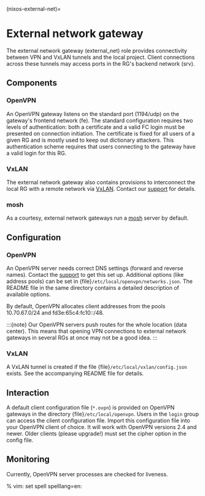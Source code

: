 (nixos-external-net)=

# External network gateway

The external network gateway (external_net) role provides connectivity between
VPN and VxLAN tunnels and the local project. Client connections across
these tunnels may access ports in the RG's backend network (srv).

## Components

### OpenVPN

An OpenVPN gateway listens on the standard port (1194/udp) on the gateway's
frontend network (fe). The standard configuration requires two levels of
authentication: both a certificate and a valid FC login must be presented on
connection initiation. The certificate is fixed for all users of a given RG and
is mostly used to keep out dictionary attackers. This authentication scheme
requires that users connecting to the gateway have a valid login for this RG.

### VxLAN

The external network gateway also contains provisions to interconnect the local
RG with a remote network via [VxLAN]. Contact our [support](/platform/index.html#support) for details.

### mosh

As a courtesy, external network gateways run a [mosh] server by default.

## Configuration

### OpenVPN

An OpenVPN server needs correct DNS settings (forward and reverse names).
Contact the [support](/platform/index.html#support) to get this set up. Additional options (like address
pools) can be set in {file}`/etc/local/openvpn/networks.json`. The README file
in the same directory contains a detailed description of available options.

By default, OpenVPN allocates client addresses from the pools 10.70.67.0/24 and
fd3e:65c4:fc10::/48.

:::{note}
Our OpenVPN servers push routes for the whole location (data center). This
means that opening VPN connections to external network gateways in several
RGs at once may not be a good idea.
:::

### VxLAN

A VxLAN tunnel is created if the file {file}`/etc/local/vxlan/config.json`
exists. See the accompanying README file for details.

## Interaction

A default client configuration file (`*.ovpn`) is provided on OpenVPN gateways
in the directory {file}`/etc/local/openvpn`.
Users in the `login` group can access the client configuration file.
Import this configuration file into your OpenVPN client of choice.
It will work with OpenVPN versions 2.4 and newer.
Older clients (please upgrade!) must set the cipher option in the config file.

## Monitoring

Currently, OpenVPN server processes are checked for liveness.

% vim: set spell spelllang=en:

[mosh]: https://mosh.org/
[vxlan]: https://en.wikipedia.org/wiki/Virtual_Extensible_LAN
